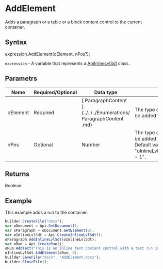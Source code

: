 # AddElement

Adds a paragraph or a table or a block content control to the current container.

## Syntax

expression.AddElement(oElement, nPos?);

`expression` - A variable that represents a [ApiInlineLvlSdt](../ApiInlineLvlSdt.md) class.

## Parametrs

| **Name** | **Required/Optional** | **Data type** | **Description** |
| ------------- | ------------- | ------------- | ------------- |
| oElement | Required | [	ParagraphContent	](../../../Enumerations/	ParagraphContent	.md) | The type of the element which will be added to the current container. |
| nPos | Optional | Number | The type of the element which will be added to the current container. Default value is "oInlineLvlSdt.GetElementsCount() - 1". |

## Returns

Boolean

## Example

This example adds a run to the container.

```javascript
builder.CreateFile("docx");
var oDocument = Api.GetDocument();
var oParagraph = oDocument.GetElement(0);
var oInlineLvlSdt = Api.CreateInlineLvlSdt();
oParagraph.AddInlineLvlSdt(oInlineLvlSdt);
var oRun = Api.CreateRun();
oRun.AddText("This is an inline text content control with a text run in it.");
oInlineLvlSdt.AddElement(oRun, 0);
builder.SaveFile("docx", "AddElement.docx");
builder.CloseFile();
```